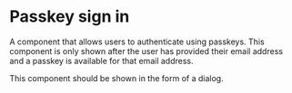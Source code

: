 # Passkey sign in

A component that allows users to authenticate using passkeys. This component is only shown after the user has provided their email address and a passkey is available for that email address.

This component should be shown in the form of a dialog.
